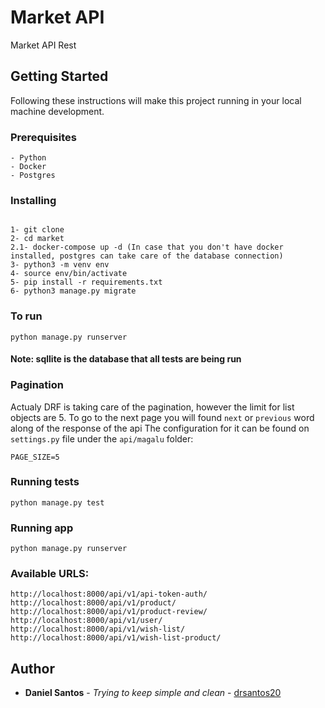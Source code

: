 # Market API
Market API Rest

## Getting Started
Following these instructions will make this project running in your local machine development.

### Prerequisites
```buildoutcfg
- Python
- Docker
- Postgres
```

### Installing

```buildoutcfg

1- git clone
2- cd market
2.1- docker-compose up -d (In case that you don't have docker installed, postgres can take care of the database connection)
3- python3 -m venv env
4- source env/bin/activate
5- pip install -r requirements.txt
6- python3 manage.py migrate

```

### To run
```buildoutcfg
python manage.py runserver
```


#### Note: sqllite is the database that all tests are being run

### Pagination
Actualy DRF is taking care of the pagination, however the limit for list objects are 5. To go to the next page you will found `next` or `previous` word along of the response of the api
The configuration for it can be found on `settings.py` file under the `api/magalu` folder:

`PAGE_SIZE=5`

### Running tests

```buildoutcfg
python manage.py test
```

### Running app
```buildoutcfg
python manage.py runserver
```

### Available URLS:
```buildoutcfg
http://localhost:8000/api/v1/api-token-auth/
http://localhost:8000/api/v1/product/
http://localhost:8000/api/v1/product-review/
http://localhost:8000/api/v1/user/
http://localhost:8000/api/v1/wish-list/
http://localhost:8000/api/v1/wish-list-product/
```

## Author

* **Daniel Santos** - *Trying to keep simple and clean* - [drsantos20](https://github.com/drsantos20)